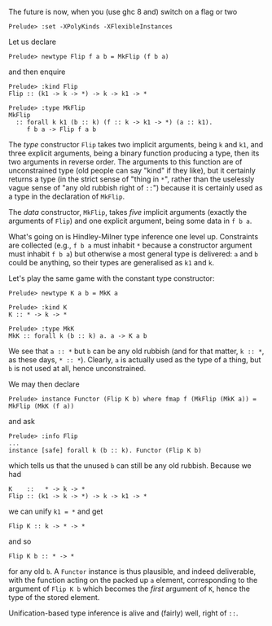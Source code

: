 The future is now, when you (use ghc 8 and) switch on a flag or two

    Prelude> :set -XPolyKinds -XFlexibleInstances

Let us declare

    Prelude> newtype Flip f a b = MkFlip (f b a)

and then enquire

    Prelude> :kind Flip
    Flip :: (k1 -> k -> *) -> k -> k1 -> *

    Prelude> :type MkFlip
    MkFlip
      :: forall k k1 (b :: k) (f :: k -> k1 -> *) (a :: k1).
         f b a -> Flip f a b

The *type* constructor `Flip` takes two implicit arguments, being `k` and `k1`, and three explicit arguments, being a binary function producing a type, then its two arguments in reverse order. The arguments to this function are of unconstrained type (old people can say "kind" if they like), but it certainly returns a type (in the strict sense of "thing in `*`", rather than the uselessly vague sense of "any old rubbish right of `::`") because it is certainly used as a type in the declaration of `MkFlip`.

The *data* constructor, `MkFlip`, takes *five* implicit arguments (exactly the arguments of `Flip`) and one explicit argument, being some data in `f b a`.

What's going on is Hindley-Milner type inference one level up. Constraints are collected (e.g., `f b a` must inhabit `*` because a constructor argument must inhabit `f b a`) but otherwise a most general type is delivered: `a` and `b` could be anything, so their types are generalised as `k1` and `k`.

Let's play the same game with the constant type constructor:

    Prelude> newtype K a b = MkK a

    Prelude> :kind K
    K :: * -> k -> *

    Prelude> :type MkK
    MkK :: forall k (b :: k) a. a -> K a b

We see that `a :: *` but `b` can be any old rubbish (and for that matter, `k :: *`, as these days, `* :: *`). Clearly, `a` is actually used as the type of a thing, but `b` is not used at all, hence unconstrained.

We may then declare

    Prelude> instance Functor (Flip K b) where fmap f (MkFlip (MkK a)) = MkFlip (MkK (f a))

and ask

    Prelude> :info Flip
    ...
    instance [safe] forall k (b :: k). Functor (Flip K b)

which tells us that the unused `b` can still be any old rubbish. Because we had

    K    ::   * -> k -> *
    Flip :: (k1 -> k -> *) -> k -> k1 -> *

we can unify `k1 = *` and get

    Flip K :: k -> * -> *

and so

    Flip K b :: * -> *

for any old `b`. A `Functor` instance is thus plausible, and indeed deliverable, with the function acting on the packed up `a` element, corresponding to the argument of `Flip K b` which becomes the *first* argument of `K`, hence the type of the stored element.

Unification-based type inference is alive and (fairly) well, right of `::`.
